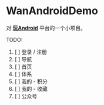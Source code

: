 # WanAndroidDemo

对 **[玩Android](https://www.wanandroid.com/index)** 平台的一个小项目。

TODO:
1. [ ] 登录 / 注册
2. [ ] 导航
3. [ ] 首页
4. [ ] 体系
5. [ ] 我的 - 积分
6. [ ] 我的 - 收藏
7. [ ] 公众号

